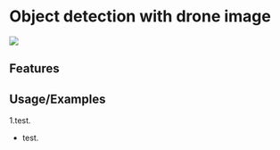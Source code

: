 
# Object detection with drone image

![]([demo.gif](https://drive.google.com/file/d/1jaffItjPuMB3-Sokp6ohze6FkTUxHrw5/view))

## Features


## Usage/Examples

1.test.

- test.